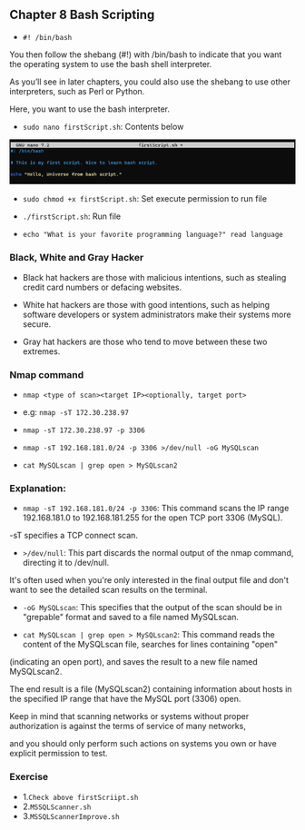 ## Chapter 8 Bash Scripting 

- `#! /bin/bash`

You then follow the shebang (#!) with /bin/bash to indicate that you want the operating system to use the bash shell interpreter. 

As you’ll see in later chapters, you could also use the shebang to use other interpreters, such as Perl or Python. 

Here, you want to use the bash interpreter.

- `sudo nano firstScript.sh`: Contents below

![firstScript.sh](firstBashScript.png)

- `sudo chmod +x firstScript.sh`: Set execute permission to run file

- `./firstScript.sh`: Run file

- `echo "What is your favorite programming language?" read language`


### Black, White and Gray Hacker

- Black hat hackers are those with malicious intentions, such as stealing credit card numbers or defacing websites. 

- White hat hackers are those with good intentions, such as helping software developers or system administrators make their systems more secure. 

- Gray hat hackers are those who tend to move between these two extremes.

### Nmap command 

- `nmap <type of scan><target IP><optionally, target port>`

- e.g: `nmap -sT 172.30.238.97`

- `nmap -sT 172.30.238.97 -p 3306`

- `nmap -sT 192.168.181.0/24 -p 3306 >/dev/null -oG MySQLscan`

- `cat MySQLscan | grep open > MySQLscan2`

### Explanation:

- `nmap -sT 192.168.181.0/24 -p 3306`: This command scans the IP range 192.168.181.0 to 192.168.181.255 for the open TCP port 3306 (MySQL). 

-sT specifies a TCP connect scan.

- `>/dev/null`: This part discards the normal output of the nmap command, directing it to /dev/null. 

It's often used when you're only interested in the final output file and don't want to see the detailed scan results on the terminal.

- `-oG MySQLscan`: This specifies that the output of the scan should be in "grepable" format and saved to a file named MySQLscan.

- `cat MySQLscan | grep open > MySQLscan2`: This command reads the content of the MySQLscan file, searches for lines containing "open" 

(indicating an open port), and saves the result to a new file named MySQLscan2.

The end result is a file (MySQLscan2) containing information about hosts in the specified IP range that have the MySQL port (3306) open.

Keep in mind that scanning networks or systems without proper authorization is against the terms of service of many networks, 

and you should only perform such actions on systems you own or have explicit permission to test.

### Exercise 
- 1.`Check above firstScriipt.sh`
- 2.`MSSQLScanner.sh`
- 3.`MSSQLScannerImprove.sh`
